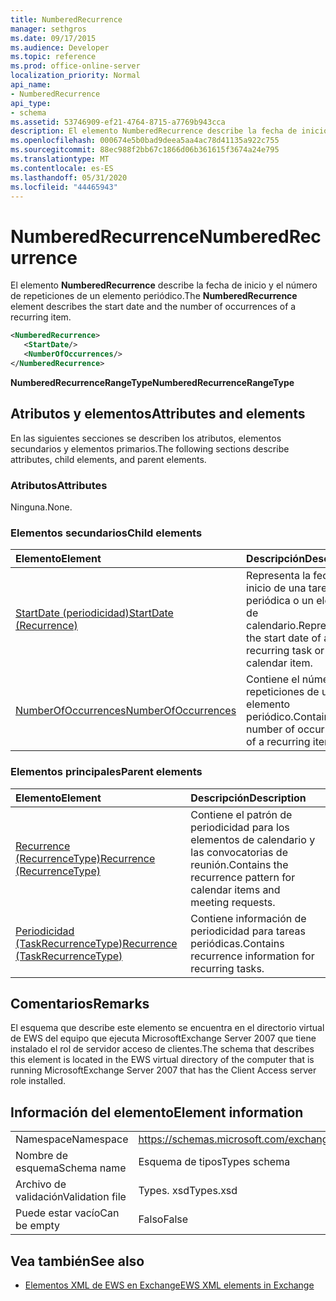 ```yaml
---
title: NumberedRecurrence
manager: sethgros
ms.date: 09/17/2015
ms.audience: Developer
ms.topic: reference
ms.prod: office-online-server
localization_priority: Normal
api_name:
- NumberedRecurrence
api_type:
- schema
ms.assetid: 53746909-ef21-4764-8715-a7769b943cca
description: El elemento NumberedRecurrence describe la fecha de inicio y el número de repeticiones de un elemento periódico.
ms.openlocfilehash: 000674e5b0bad9deea5aa4ac78d41135a922c755
ms.sourcegitcommit: 88ec988f2bb67c1866d06b361615f3674a24e795
ms.translationtype: MT
ms.contentlocale: es-ES
ms.lasthandoff: 05/31/2020
ms.locfileid: "44465943"
---
```

# <a name="numberedrecurrence"></a><span data-ttu-id="2890a-103">NumberedRecurrence</span><span class="sxs-lookup"><span data-stu-id="2890a-103">NumberedRecurrence</span></span>

<span data-ttu-id="2890a-104">El elemento **NumberedRecurrence** describe la fecha de inicio y el número de repeticiones de un elemento periódico.</span><span class="sxs-lookup"><span data-stu-id="2890a-104">The **NumberedRecurrence** element describes the start date and the number of occurrences of a recurring item.</span></span> 
  
```xml
<NumberedRecurrence>
   <StartDate/>
   <NumberOfOccurrences/>
</NumberedRecurrence>
```

 <span data-ttu-id="2890a-105">**NumberedRecurrenceRangeType**</span><span class="sxs-lookup"><span data-stu-id="2890a-105">**NumberedRecurrenceRangeType**</span></span>
## <a name="attributes-and-elements"></a><span data-ttu-id="2890a-106">Atributos y elementos</span><span class="sxs-lookup"><span data-stu-id="2890a-106">Attributes and elements</span></span>

<span data-ttu-id="2890a-107">En las siguientes secciones se describen los atributos, elementos secundarios y elementos primarios.</span><span class="sxs-lookup"><span data-stu-id="2890a-107">The following sections describe attributes, child elements, and parent elements.</span></span>
  
### <a name="attributes"></a><span data-ttu-id="2890a-108">Atributos</span><span class="sxs-lookup"><span data-stu-id="2890a-108">Attributes</span></span>

<span data-ttu-id="2890a-109">Ninguna.</span><span class="sxs-lookup"><span data-stu-id="2890a-109">None.</span></span>
  
### <a name="child-elements"></a><span data-ttu-id="2890a-110">Elementos secundarios</span><span class="sxs-lookup"><span data-stu-id="2890a-110">Child elements</span></span>

|<span data-ttu-id="2890a-111">**Elemento**</span><span class="sxs-lookup"><span data-stu-id="2890a-111">**Element**</span></span>|<span data-ttu-id="2890a-112">**Descripción**</span><span class="sxs-lookup"><span data-stu-id="2890a-112">**Description**</span></span>|
|:-----|:-----|
|[<span data-ttu-id="2890a-113">StartDate (periodicidad)</span><span class="sxs-lookup"><span data-stu-id="2890a-113">StartDate (Recurrence)</span></span>](startdate-recurrence.md) <br/> |<span data-ttu-id="2890a-114">Representa la fecha de inicio de una tarea periódica o un elemento de calendario.</span><span class="sxs-lookup"><span data-stu-id="2890a-114">Represents the start date of a recurring task or calendar item.</span></span>  <br/> |
|[<span data-ttu-id="2890a-115">NumberOfOccurrences</span><span class="sxs-lookup"><span data-stu-id="2890a-115">NumberOfOccurrences</span></span>](numberofoccurrences.md) <br/> |<span data-ttu-id="2890a-116">Contiene el número de repeticiones de un elemento periódico.</span><span class="sxs-lookup"><span data-stu-id="2890a-116">Contains the number of occurrences of a recurring item.</span></span>  <br/> |
   
### <a name="parent-elements"></a><span data-ttu-id="2890a-117">Elementos principales</span><span class="sxs-lookup"><span data-stu-id="2890a-117">Parent elements</span></span>

|<span data-ttu-id="2890a-118">**Elemento**</span><span class="sxs-lookup"><span data-stu-id="2890a-118">**Element**</span></span>|<span data-ttu-id="2890a-119">**Descripción**</span><span class="sxs-lookup"><span data-stu-id="2890a-119">**Description**</span></span>|
|:-----|:-----|
|[<span data-ttu-id="2890a-120">Recurrence (RecurrenceType)</span><span class="sxs-lookup"><span data-stu-id="2890a-120">Recurrence (RecurrenceType)</span></span>](recurrence-recurrencetype.md) <br/> |<span data-ttu-id="2890a-121">Contiene el patrón de periodicidad para los elementos de calendario y las convocatorias de reunión.</span><span class="sxs-lookup"><span data-stu-id="2890a-121">Contains the recurrence pattern for calendar items and meeting requests.</span></span>  <br/> |
|[<span data-ttu-id="2890a-122">Periodicidad (TaskRecurrenceType)</span><span class="sxs-lookup"><span data-stu-id="2890a-122">Recurrence (TaskRecurrenceType)</span></span>](recurrence-taskrecurrencetype.md) <br/> |<span data-ttu-id="2890a-123">Contiene información de periodicidad para tareas periódicas.</span><span class="sxs-lookup"><span data-stu-id="2890a-123">Contains recurrence information for recurring tasks.</span></span>  <br/> |
   
## <a name="remarks"></a><span data-ttu-id="2890a-124">Comentarios</span><span class="sxs-lookup"><span data-stu-id="2890a-124">Remarks</span></span>

<span data-ttu-id="2890a-125">El esquema que describe este elemento se encuentra en el directorio virtual de EWS del equipo que ejecuta MicrosoftExchange Server 2007 que tiene instalado el rol de servidor acceso de clientes.</span><span class="sxs-lookup"><span data-stu-id="2890a-125">The schema that describes this element is located in the EWS virtual directory of the computer that is running MicrosoftExchange Server 2007 that has the Client Access server role installed.</span></span>
  
## <a name="element-information"></a><span data-ttu-id="2890a-126">Información del elemento</span><span class="sxs-lookup"><span data-stu-id="2890a-126">Element information</span></span>

|||
|:-----|:-----|
|<span data-ttu-id="2890a-127">Namespace</span><span class="sxs-lookup"><span data-stu-id="2890a-127">Namespace</span></span>  <br/> |https://schemas.microsoft.com/exchange/services/2006/types  <br/> |
|<span data-ttu-id="2890a-128">Nombre de esquema</span><span class="sxs-lookup"><span data-stu-id="2890a-128">Schema name</span></span>  <br/> |<span data-ttu-id="2890a-129">Esquema de tipos</span><span class="sxs-lookup"><span data-stu-id="2890a-129">Types schema</span></span>  <br/> |
|<span data-ttu-id="2890a-130">Archivo de validación</span><span class="sxs-lookup"><span data-stu-id="2890a-130">Validation file</span></span>  <br/> |<span data-ttu-id="2890a-131">Types. xsd</span><span class="sxs-lookup"><span data-stu-id="2890a-131">Types.xsd</span></span>  <br/> |
|<span data-ttu-id="2890a-132">Puede estar vacío</span><span class="sxs-lookup"><span data-stu-id="2890a-132">Can be empty</span></span>  <br/> |<span data-ttu-id="2890a-133">Falso</span><span class="sxs-lookup"><span data-stu-id="2890a-133">False</span></span>  <br/> |
   
## <a name="see-also"></a><span data-ttu-id="2890a-134">Vea también</span><span class="sxs-lookup"><span data-stu-id="2890a-134">See also</span></span>



- [<span data-ttu-id="2890a-135">Elementos XML de EWS en Exchange</span><span class="sxs-lookup"><span data-stu-id="2890a-135">EWS XML elements in Exchange</span></span>](ews-xml-elements-in-exchange.md)

